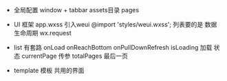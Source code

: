 - 全局配置
 window + tabbar
 assets目录  pages

- UI 框架 
 app.wxss 引入weui  @import 'styles/weui.wxss';
 列表要的是 数据
 生命周期 wx.request

- list 有套路
 onLoad onReachBottom onPullDownRefresh
 isLoading 加载 状态
 currentPage 传参
 totalPages 最后一页

- template 模板
 共用的界面
 <template data={{}}>
 <template name="loading"/>